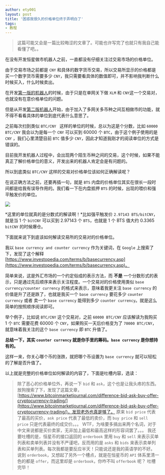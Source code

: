 ```yaml
---
author: ety001
layout: post
title: '困惑我很久的价格单位终于弄明白了'
tags:
- 教程
---
```


> 这篇可能又会是一篇比较晦涩的文章了。可能也许写完了也就只有我自己能看懂了吧。。

在没有开发恒星做市机器人之前，一直都没有仔细关注过交易市场的价格单位。

由于交易市场之前都是 `CNY` 和具体的数字货币交易，所以交易所显示的价格都是买一个数字货币需要多少 `CNY`，我只需要看具体的数值即可，并不影响我判断什么时候买入，什么时候卖出。

在开发[第一版的机器人](https://stellar.to0l.cn)的时候，由于只是在单网关下做 `XLM` 和 `CNY`这一个交易对，也就没有在意价格单位的问题。

但是从开发[第二版机器人](https://stellarbot.top)开始，由于加入了多网关多币种之间互相做市的功能，就不得不看看具体的单位到底代表什么意思了。

之前每次扫到类似 `BTC/CNY ` 这样的单位的时候，总以为这是个分数，比如 `60000 BTC/CNY` 我会以为是每一个 `CNY` 可以买到 60000 个 `BTC`，由于这个例子使用的是 `CNY` ，我们心里清楚目前 `BTC` 值多少 `CNY`，因此才知道我刚才的阅读单位的方式是错误的。

目前我开发机器人过程中，会出现两个陌生币种之间的交易，这个时候，如果不能真正了解价格单位的意义，开发出来的机器人肯定会是有问题的。

所以到底类似 `BTC/CNY` 这样的交易对价格单位该如何正确解读呢？

在说正确方法之前，还要再插一句，就是 `BTS` 内盘的价格单位其实在很长一段时间都是给我有误导作用的。我们看一下在内盘抵押 `BTS` 的时候，出现的喂价和强平触发价的单位。

![](https://steemitimages.com/DQmQw1vDLJDuF2CxznpCxenw2pkXapvEkG88yGPRf7XgdMt/image.png)

*这里的单位就真的是分数式的解读啊！*比如强平触发价 `2.97143 BTS/bitCNY`，就是当 1 个 `bitCNY` 可以买到 2.97143 个 `BTS`，也就是 1 个 BTS 值大约 0.3365 `bitCNY` 的时候爆仓。

下面就来说下到底该如何解读交易所的交易对的价格单位。

我以 `base currency and counter currency` 作为关键词，在 `Google` 上搜索了下，发现了这个解释 [https://www.investopedia.com/terms/b/basecurrency.asp](https://www.investopedia.com/terms/b/basecurrency.asp)。

简单来说，这是外汇市场的一个约定俗成的表示方法，而 **不是** 一个分数形式的表示，只是通过先后顺序来表示关注程度。一个交易对的价格使用类似 `base currency/counter currency` 的格式来表示，意味着我更关注 `base currency` 的价值是升了还是跌了，也就是我买一个 `base currency` 要花多少 `counter currency` 或者 卖一个 `base currency` 能得到多少 `counter currency`。就是这么简单的按照顺序阅读即可。

举个例子，比如说 `BTC/CNY` 这个交易对，之前 `60000 BTC/CNY` 应该解读为我购买 1 个 `BTC` 需要花费 60000 个 `CNY`，如果购买一天后价格变为了 `70000 BTC/CNY`，就意味着我关注的这个 `base currency` 即 `BTC` 升值了。

**总结一下，其实 `counter currency` 就是你手里的筹码。`base currency` 是你想持有的。**

这样一来，你关心哪个币的涨跌，就把哪个币设置为 `base currency` 就可以轻松的了解是否升值了。

以上就是完整的价格单位如何解读的内容了，下面是吐槽内容，选读：

> 除了恶心的价格单位外，再说一下 `bid` 和 `ask`，这个也是让我头疼的东西。
> 放狗搜索了下，发现了这篇文章，[https://www.bitcoinmarketjournal.com/difference-bid-ask-buy-offer-cryptocurrency-trading/](https://www.bitcoinmarketjournal.com/difference-bid-ask-buy-offer-cryptocurrency-trading/)，发现老外也真是够了。
> 原来 `bid price` 代表了最高的买价，`ask price` 代表了最低的卖价，而 `buy price` 和 `sell price` 只是代表最终的成交价。。。
> WTF，为啥要多搞出来两个名词，对于中文来说都是买价卖家，无非加上最低和最高这样的形容词罢了。。。
> 我还要吐槽的是，恒星币的接口返回的 `orderbook` 里用 `buy` 和 `sell` 来表示买单列表和卖单列表并没有不严谨吧，反而用的是 `asks` 和 `bids` 来表示卖单列表和买单列表。每次我都是要反应半天！只能说还是我的英语学的不好。
> 说到 `orderbook`，又想起了另外一个槽点，就是在恒星币的 `API` 体系里清一色的都是 `offer`，而这里却是 `orderbook`，你咋不叫 `offerbook` 呢？
> 吐槽完毕！